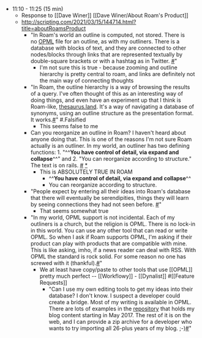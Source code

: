 - 11:10 - 11:25 (15 min)
    - Response to [[Dave Winer]] [[Dave Winer/About Roam's Product]]
    - http://scripting.com/2021/03/15/144714.html?title=aboutRoamsProduct
        - "In Roam's world an outline is computed, not stored. There is no [OPML](http://dev.opml.org/spec2.html) file for an outline, as with my outliners. There is a database with blocks of text, and they are connected to other nodes/blocks through links that are represented textually by double-square brackets or with a hashtag as in Twitter. [#](http://scripting.com/2021/03/15/144714.html?title=aboutRoamsProduct#a144730)"
            - I'm not sure this is true - because zooming and outline hierarchy is pretty central to roam, and links are definitely not the main way of connecting thoughts
        - "In Roam, the outline hierarchy is a way of browsing the results of a query. I've often thought of this as an interesting way of doing things, and even have an experiment up that I think is Roam-like, [thesaurus.land](http://thesaurus.land/?word=roam). It's a way of navigating a database of synonyms, using an outline structure as the presentation format. It works.[#](http://scripting.com/2021/03/15/144714.html?title=aboutRoamsProduct#a144814)" #.Falsified
            - This seems false to me
        - Can you reorganize an outline in Roam? I haven't heard about anyone doing that. This is one of the reasons I'm not sure Roam actually is an outliner. In my world, an outliner has two defining functions: 1. "^^**You have control of detail, via expand and collapse**^^" and 2. "You can reorganize according to structure." The text is on rails. [#](http://scripting.com/2021/03/15/144714.html?title=aboutRoamsProduct#a150030) [*](((y_QA5cKhi)))
            - This is ABSOLUTELY TRUE IN ROAM 
                - ^^**You have control of detail, via expand and collapse**^^
                - You can reorganize according to structure.
        - "People expect by entering all their ideas into Roam's database that there will eventually be serendipities, things they will learn by seeing connections they had not seen before. [#](http://scripting.com/2021/03/15/144714.html?title=aboutRoamsProduct#a144915)"
            - That seems somewhat true
        - "In my world, OPML support is not incidental. Each of my outliners is a church, but the religion is OPML. There is no lock-in in this world. You can use any other tool that can read or write OPML. So when I ask if Roam supports OPML, I'm asking if their product can play with products that are compatible with mine. This is like asking, imho, if a news reader can deal with RSS. With OPML the standard is rock solid. For some reason no one has screwed with it (thankful).[#](http://scripting.com/2021/03/15/144714.html?title=aboutRoamsProduct#a150634)"
            - We at least have copy/paste to other tools that use [[OPML]] pretty much perfect -- [[Workflowy]] - [[Dynalist]] #[[Feature Requests]]
                - "Can I use my own editing tools to get my ideas into their database? I don't know. I suspect a developer could create a bridge. Most of my writing is available in OPML. There are lots of examples in the [repository](https://github.com/scripting/Scripting-News/tree/master/blog) that holds my blog content starting in May 2017. The rest of it is on the web, and I can provide a zip archive for a developer who wants to try importing all 26-plus years of my blog. ;-)[#](http://scripting.com/2021/03/15/144714.html?title=aboutRoamsProduct#a145529)"
